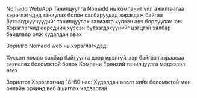 Nomadd Web/App
Танилцуулга
Nomadd нь компанит үйл ажилгаагаа хэрэглэгчдэд таниулах болон салбаруудад зарагдаж байгаа бүтээгдхүүнүүдийг танилцуулах захиалга хүлээн авч борлуулах юм. 
Хэрэглэгчид өөрсдийн хүссэн бүтээгдэхүүнийг цэгцтэй хялбар байдлаар олж худалдан авах  

Зорилго
Nomadd web нь хэрэглэгчдэд:

Хүссэн номоо салбар байгуулга дээр ирэлгүйгээр байгаа газраасаа захиалах боломжтой болох
Компани Ерөнхий танилцуулга мэдээлэл өгөх

Зорилтот Хэрэглэгчид
18-60 нас: Худалдан авалт хийх боломжтой мөн онлайн орчинд веб ашиглах чадвартай 
